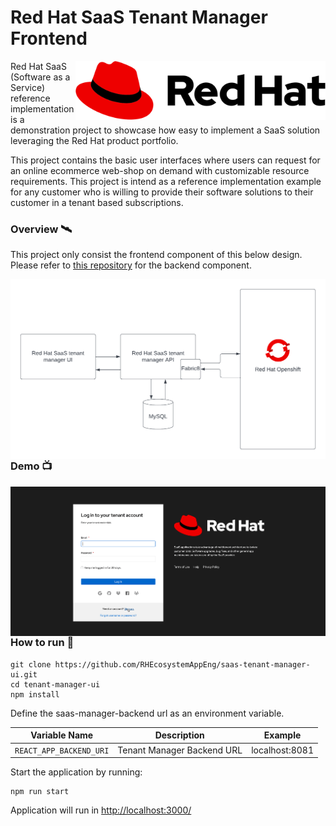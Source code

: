 # Red Hat SaaS Tenant Manager Frontend

<img style="float: right;" src="./doc/img/Logo-Red_Hat-A-Standard-RGB.svg" title="Apache Kafka" width="400" align="right">

Red Hat SaaS (Software as a Service) reference implementation is a demonstration project to showcase how easy to 
implement a SaaS solution leveraging the Red Hat product portfolio. 

This project contains the basic user interfaces where users can request for an online ecommerce web-shop on demand 
with customizable resource requirements. This project is intend as a reference implementation example for any customer 
who is willing to provide their software solutions to their customer in a tenant based subscriptions.

### Overview 🛰️

This project only consist the frontend component of this below design. 
Please refer to [this repository](https://github.com/RHEcosystemAppEng/saas-tenant-manager-backend) for the backend component.

<img style="float: right;" src="./doc/img/overview.png">

### Demo 📺
<img style="float: right;" src="./doc/img/tenant-manager-ui.gif">

### How to run 🏃

```shell
git clone https://github.com/RHEcosystemAppEng/saas-tenant-manager-ui.git
cd tenant-manager-ui
npm install
```

Define the saas-manager-backend url as an environment variable.

| Variable Name |        Description         | Example |
| :---: |:--------------------------:| :---: |
| `REACT_APP_BACKEND_URI` | Tenant Manager Backend URL | localhost:8081 |

Start the application by running:
```shell
npm run start
```

Application will run in [http://localhost:3000/](http://localhost:3000/)
